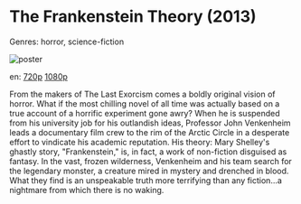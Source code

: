 # The Frankenstein Theory (2013)

Genres: horror, science-fiction

![poster](http://image.tmdb.org/t/p/w500/648gh0hKtbROuc9CrX0Yd5cDJu1.jpg)

en:
  [720p](magnet:?xt=urn:btih:bb562287a3d66492c404b1ac1dc2c5136bb58fc0&dn=The+Frankenstein+Theory+%282013%29+720p+BrRip+x264+-+YIFY&tr=udp%3A%2F%2Ftracker.openbittorrent.com%3A80%2Fannounce&tr=udp%3A%2F%2Fglotorrents.pw%3A6969%2Fannounce&tr=udp%3A%2F%2Ftracker.openbittorrent.com%3A80%2Fannounce&tr=udp%3A%2F%2Ftracker.opentrackr.org%3A1337%2Fannounce&tr=udp%3A%2F%2Fzer0day.to%3A1337%2Fannounce&tr=udp%3A%2F%2Ftracker.coppersurfer.tk%3A6969%2Fannounce)
  [1080p](magnet:?xt=urn:btih:4EB7515D6F2F26F6F392FDC2944AF2B84CAFEC6E&tr=udp://glotorrents.pw:6969/announce&tr=udp://tracker.opentrackr.org:1337/announce&tr=udp://torrent.gresille.org:80/announce&tr=udp://tracker.openbittorrent.com:80&tr=udp://tracker.coppersurfer.tk:6969&tr=udp://tracker.leechers-paradise.org:6969&tr=udp://p4p.arenabg.ch:1337&tr=udp://tracker.internetwarriors.net:1337)
  


From the makers of The Last Exorcism comes a boldly original vision of horror. What if the most chilling novel of all time was actually based on a true account of a horrific experiment gone awry? When he is suspended from his university job for his outlandish ideas, Professor John Venkenheim leads a documentary film crew to the rim of the Arctic Circle in a desperate effort to vindicate his academic reputation. His theory: Mary Shelley's ghastly story, "Frankenstein," is, in fact, a work of non-fiction disguised as fantasy. In the vast, frozen wilderness, Venkenheim and his team search for the legendary monster, a creature mired in mystery and drenched in blood. What they find is an unspeakable truth more terrifying than any fiction...a nightmare from which there is no waking.